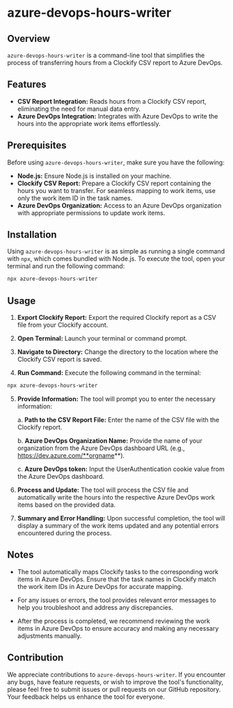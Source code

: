 # azure-devops-hours-writer

## Overview

`azure-devops-hours-writer` is a command-line tool that simplifies the process of transferring hours from a Clockify CSV report to Azure DevOps.

## Features

- **CSV Report Integration:** Reads hours from a Clockify CSV report, eliminating the need for manual data entry.
- **Azure DevOps Integration:** Integrates with Azure DevOps to write the hours into the appropriate work items effortlessly.

## Prerequisites

Before using `azure-devops-hours-writer`, make sure you have the following:

- **Node.js:** Ensure Node.js is installed on your machine.
- **Clockify CSV Report:** Prepare a Clockify CSV report containing the hours you want to transfer. For seamless mapping to work items, use only the work item ID in the task names.
- **Azure DevOps Organization:** Access to an Azure DevOps organization with appropriate permissions to update work items.

## Installation

Using `azure-devops-hours-writer` is as simple as running a single command with `npx`, which comes bundled with Node.js. To execute the tool, open your terminal and run the following command:

```bash
npx azure-devops-hours-writer
```

## Usage

1. **Export Clockify Report:** Export the required Clockify report as a CSV file from your Clockify account.

2. **Open Terminal:** Launch your terminal or command prompt.

3. **Navigate to Directory:** Change the directory to the location where the Clockify CSV report is saved.

4. **Run Command:** Execute the following command in the terminal:

```bash
npx azure-devops-hours-writer
```

5. **Provide Information:** The tool will prompt you to enter the necessary information:

   a. **Path to the CSV Report File:** Enter the name of the CSV file with the Clockify report.

   b. **Azure DevOps Organization Name:** Provide the name of your organization from the Azure DevOps dashboard URL (e.g., https://dev.azure.com/**orgname**).

   c. **Azure DevOps token:** Input the UserAuthentication cookie value from the Azure DevOps dashboard.

6. **Process and Update:** The tool will process the CSV file and automatically write the hours into the respective Azure DevOps work items based on the provided data.

7. **Summary and Error Handling:** Upon successful completion, the tool will display a summary of the work items updated and any potential errors encountered during the process.

## Notes

- The tool automatically maps Clockify tasks to the corresponding work items in Azure DevOps. Ensure that the task names in Clockify match the work item IDs in Azure DevOps for accurate mapping.

- For any issues or errors, the tool provides relevant error messages to help you troubleshoot and address any discrepancies.

- After the process is completed, we recommend reviewing the work items in Azure DevOps to ensure accuracy and making any necessary adjustments manually.

## Contribution

We appreciate contributions to `azure-devops-hours-writer`. If you encounter any bugs, have feature requests, or wish to improve the tool's functionality, please feel free to submit issues or pull requests on our GitHub repository. Your feedback helps us enhance the tool for everyone.
